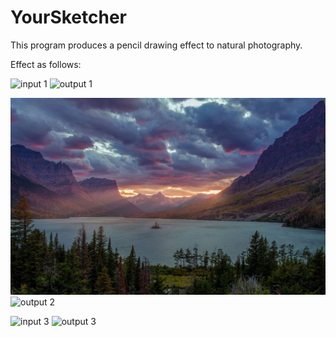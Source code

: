 # YourSketcher
This program produces a pencil drawing effect to natural photography.

Effect as follows:



![input 1](https://github.com/WeilanTao/YourSketcher/blob/main/resource/sample.PNG)
![output 1](https://github.com/WeilanTao/YourSketcher/blob/main/resource/sample_output.PNG)


![input 2](https://github.com/WeilanTao/MySketcher/blob/main/resource/mountain.png)
![output 2](https://github.com/WeilanTao/YourSketcher/blob/main/resource/mount.PNG)

![input 3](https://github.com/WeilanTao/YourSketcher/blob/main/resource/raider.png)
![output 3](https://github.com/WeilanTao/YourSketcher/blob/main/resource/raider_output.PNG)
